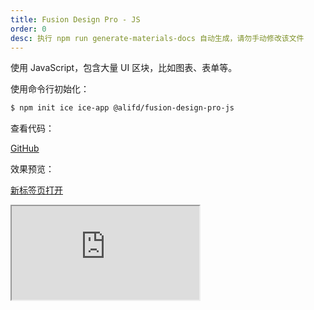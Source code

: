 ```yaml
---
title: Fusion Design Pro - JS
order: 0
desc: 执行 npm run generate-materials-docs 自动生成，请勿手动修改该文件
---
```


使用 JavaScript，包含大量 UI 区块，比如图表、表单等。

使用命令行初始化：

```bash
$ npm init ice ice-app @alifd/fusion-design-pro-js
```

查看代码：

[GitHub](https://github.com/alibaba-fusion/materials/tree/master/scaffolds/fusion-design-pro-js)

效果预览：

[新标签页打开](https://unpkg.com/@alifd/fusion-design-pro-js/build/index.html)

<Iframe src="https://unpkg.com/@alifd/fusion-design-pro-js/build/index.html" />
  